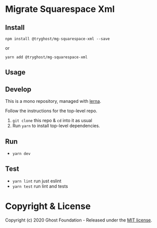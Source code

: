# Migrate Squarespace Xml

## Install

`npm install @tryghost/mg-squarespace-xml --save`

or

`yarn add @tryghost/mg-squarespace-xml`


## Usage


## Develop

This is a mono repository, managed with [lerna](https://lernajs.io/).

Follow the instructions for the top-level repo.
1. `git clone` this repo & `cd` into it as usual
2. Run `yarn` to install top-level dependencies.


## Run

- `yarn dev`


## Test

- `yarn lint` run just eslint
- `yarn test` run lint and tests




# Copyright & License 

Copyright (c) 2020 Ghost Foundation - Released under the [MIT license](LICENSE).
